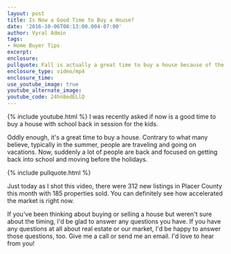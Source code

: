 ```yaml
---
layout: post
title: Is Now a Good Time to Buy a House?
date: '2016-10-06T08:13:00.004-07:00'
author: Vyral Admin
tags:
- Home Buyer Tips
excerpt:
enclosure:
pullquote: Fall is actually a great time to buy a house because of the market.
enclosure_type: video/mp4
enclosure_time:
use_youtube_image: true
youtube_alternate_image:
youtube_code: 24hn8edELlQ
---
```

{% include youtube.html %}
I was recently asked if now is a good time to buy a house with school back in session for the kids.

Oddly enough, it's a great time to buy a house. Contrary to what many believe, typically in the summer, people are traveling and going on vacations. Now, suddenly a lot of people are back and focused on getting back into school and moving before the holidays.

{% include pullquote.html %}

Just today as I shot this video, there were 312 new listings in Placer County this month with 185 properties sold. You can definitely see how accelerated the market is right now.

If you've been thinking about buying or selling a house but weren't sure about the timing, I'd be glad to answer any questions you have. If you have any questions at all about real estate or our market, I'd be happy to answer those questions, too. Give me a call or send me an email. I'd love to hear from you!
